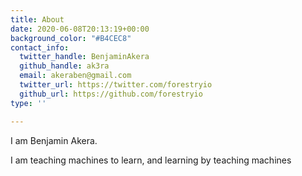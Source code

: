 ```yaml
---
title: About
date: 2020-06-08T20:13:19+00:00
background_color: "#B4CEC8"
contact_info:
  twitter_handle: BenjaminAkera
  github_handle: ak3ra
  email: akeraben@gmail.com
  twitter_url: https://twitter.com/forestryio
  github_url: https://github.com/forestryio
type: ''

---
```

I am Benjamin Akera.   
  
I am teaching machines to learn, and learning by teaching machines